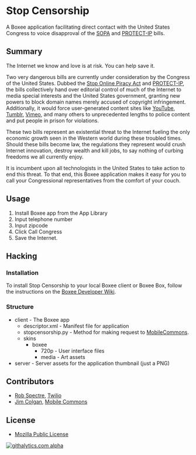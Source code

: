 # Stop Censorship

A Boxee application facilitating direct contact with the United States Congress
to voice disapproval of the
[SOPA](http://en.wikipedia.org/wiki/Stop_Online_Piracy_Act) and
[PROTECT-IP](http://en.wikipedia.org/wiki/PROTECT_IP_Act) bills.


## Summary

The Internet we know and love is at risk.  You can help save it.

Two very dangerous bills are currently under consideration by the Congress of
the United States.  Dubbed the [Stop Online Piracy
Act](http://en.wikipedia.org/wiki/Stop_Online_Piracy_Act) and
[PROTECT-IP](http://en.wikipedia.org/wiki/PROTECT_IP_Act), the bills
collectively hand over editorial control of much of the Internet to media
special interests and the United States government, granting new powers to block
domain names merely accused of copyright infringement.  Additionally, it would
force user-generated content sites like [YouTube](http://www.youtube.com),
[Tumblr](http://www.tumblr.com), [Vimeo](http://www.vimeo.com), and many others
to unprecedented lengths to police content and put people in prison for
violations.

These two bills represent an existential threat to the Internet fueling the only
economic growth seen in the Western world during these troubled times.  Should
these bills become law, the regulations they represent would crush Internet
innovation, destroy wealth and kill jobs, to say nothing of curbing freedoms we
all currently enjoy.

It is incumbent upon all technologists in the United States to take action to
end this threat.  To that end, this Boxee application makes it easy for you to
call your Congressional representatives from the comfort of your couch. 


## Usage

1. Install Boxee app from the App Library
1. Input telephone number
1. Input zipcode
1. Click Call Congress
1. Save the Internet.


## Hacking

### Installation

To install Stop Censorship to your local Boxee client or Boxee Box, follow 
the instructions on the [Boxee Developer
Wiki](http://developer.boxee.tv/Applications#Debugging).

### Structure

- client - The Boxee app
    - descriptor.xml - Manifest file for application
    - stopcensorship.py - Method for making request to
      [MobileCommons](http://www.mobilecommons.com).
    - skins
        - boxee
            - 720p - User interface files
            - media - Art assets 
- server - Server assets for the application thumbnail (just a PNG)


## Contributors

* [Rob Spectre](http://www.brooklynhacker.com), [Twilio](http://www.twilio.com)
* [Jim Colgan](http://twitter.com/#!/jim_colgan), [Mobile Commons](http://www.mobilecommons.com)


## License

* [Mozilla Public License](http://www.mozilla.org/MPL/) 

[![githalytics.com
alpha](https://cruel-carlota.pagodabox.com/66361dd754066bd5b5de64914d99bed3
"githalytics.com")](http://githalytics.com/RobSpectre/Stop-Censorship-Boxee-App)
